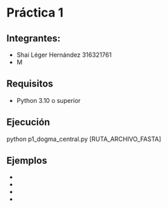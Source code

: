 
# Práctica 1 

## Integrantes:

- Shai Léger Hernández 316321761
- M

## Requisitos

- Python 3.10 o superior

## Ejecución

python p1_dogma_central.py [RUTA_ARCHIVO_FASTA]

## Ejemplos

-
-
-
-